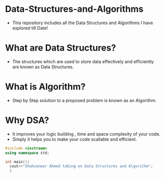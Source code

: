 # Data-Structures-and-Algorithms
- This repository includes all the Data Structures and Algorithms I have explored till Date!

# What are Data Structures?
- The structures which are used to store data effectively and efficiently are known as Data Structures.
# What is Algorithm?
- Step by Step solution to a proposed problem is known as an Algorithm.
# Why DSA? 
- It improves your logic building , time and space complexity of your code.
- Simply it helps you to make your code scallable and efficient.

``` cpp
#include <iostream>
using namespace std;

int main(){
  cout<<"Shahzaneer Ahmed taking on Data Structures and Algorithm";
  }
```
